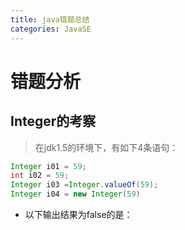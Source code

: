 ```yaml
---
title: java错题总结
categories: JavaSE
---
```


# 错题分析
## Integer的考察
> 在jdk1.5的环境下，有如下4条语句：

``` java
Integer i01 = 59;
int i02 = 59;
Integer i03 =Integer.valueOf(59);
Integer i04 = new Integer(59)
```
- 以下输出结果为false的是：

